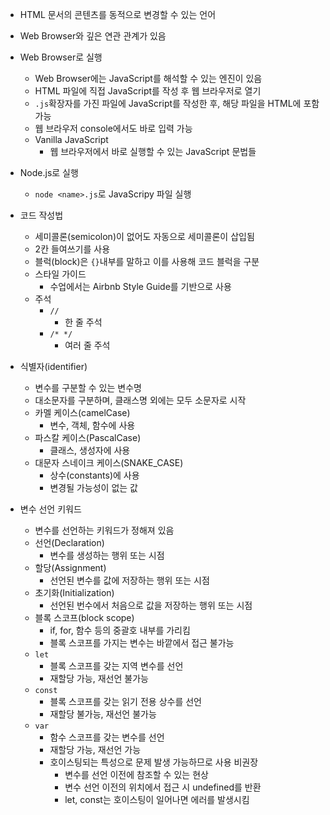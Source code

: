 - HTML 문서의 콘텐츠를 동적으로 변경할 수 있는 언어
- Web Browser와 깊은 연관 관계가 있음

- Web Browser로 실행
    - Web Browser에는 JavaScript를 해석할 수 있는 엔진이 있음
    - HTML 파일에 직접 JavaScript를 작성 후 웹 브라우저로 열기
    - `.js`확장자를 가진 파일에 JavaScript를 작성한 후, 해당 파일을 HTML에 포함 가능
    - 웹 브라우저 console에서도 바로 입력 가능
    - Vanilla JavaScript
        - 웹 브라우저에서 바로 실행할 수 있는 JavaScript 문법들

- Node.js로 실행
    - `node <name>.js`로 JavaScripy 파일 실행

- 코드 작성법
    - 세미콜론(semicolon)이 없어도 자동으로 세미콜론이 삽입됨
    - 2칸 들여쓰기를 사용
    - 블럭(block)은 `{}`내부를 말하고 이를 사용해 코드 블럭을 구분
    - 스타일 가이드
        - 수업에서는 Airbnb Style Guide를 기반으로 사용
    - 주석
        - `//`
            - 한 줄 주석
        - `/* */`
            - 여러 줄 주석

- 식별자(identifier)
    - 변수를 구분할 수 있는 변수명
    - 대소문자를 구분하며, 클래스명 외에는 모두 소문자로 시작
    - 카멜 케이스(camelCase)
        - 변수, 객체, 함수에 사용
    - 파스칼 케이스(PascalCase)
        - 클래스, 생성자에 사용
    - 대문자 스네이크 케이스(SNAKE_CASE)
        - 상수(constants)에 사용
        - 변경될 가능성이 없는 값

- 변수 선언 키워드
    - 변수를 선언하는 키워드가 정해져 있음
    - 선언(Declaration)
        - 변수를 생성하는 행위 또는 시점
    - 할당(Assignment)
        - 선언된 변수를 값에 저장하는 행위 또는 시점
    - 초기화(Initialization)
        - 선언된 번수에서 처음으로 값을 저장하는 행위 또는 시점
    - 블록 스코프(block scope)
        - if, for, 함수 등의 중괄호 내부를 가리킴
        - 블록 스코프를 가지는 변수는 바깥에서 접근 불가능
    - `let`
        - 블록 스코프를 갖는 지역 변수를 선언
        - 재할당 가능, 재선언 불가능
    - `const`
        - 블록 스코프를 갖는 읽기 전용 상수를 선언
        - 재할당 불가능, 재선언 불가능
    - `var`
        - 함수 스코프를 갖는 변수를 선언
        - 재할당 가능, 재선언 가능
        - 호이스팅되는 특성으로 문제 발생 가능하므로 사용 비권장
            - 변수를 선언 이전에 참조할 수 있는 현상
            - 변수 선언 이전의 위치에서 접근 시 undefined를 반환
            - let, const는 호이스팅이 일어나면 에러를 발생시킴